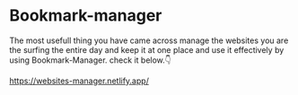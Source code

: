 # Bookmark-manager
 
The most usefull thing you have came across manage the websites you are the surfing the entire day and keep it at one place and use it effectively by using Bookmark-Manager.
check it below.👇

https://websites-manager.netlify.app/
